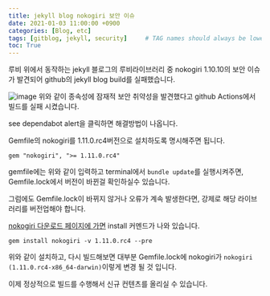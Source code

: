 ```yaml
---
title: jekyll blog nokogiri 보안 이슈
date: 2021-01-03 11:00:00 +0900
categories: [Blog, etc]
tags: [gitblog, jekyll, security]     # TAG names should always be lowercase
toc: True
---
```


루비 위에서 동작하는 jekyll 블로그의 루비라이브러리 중 nokogiri 1.10.10의 보안 이슈가 발견되어 github의 jekyll blog build를 실패했습니다.

![image](https://user-images.githubusercontent.com/19174106/103470402-49f2cb80-4db5-11eb-81a1-20521ab2764f.png)
위와 같이 종속성에 잠재적 보안 취약성을 발견했다고 github Actions에서 빌드를 실패 시켰습니다.

see dependabot alert을 클릭하면 해결방법이 나옵니다.

Gemfile의 nokogiri를 1.11.0.rc4버전으로 설치하도록 명시해주면 됩니다.

```
gem "nokogiri", ">= 1.11.0.rc4"
```

gemfile에는 위와 같이 입력하고 terminal에서 `bundle update`를 실행시켜주면, Gemfile.lock에서 버전이 바뀐걸 확인하실수 있습니다.

그럼에도 Gemfile.lock이 바뀌지 않거나 오류가 계속 발생한다면, 강제로 해당 라이브러리를 버전업해야 합니다.

[nokogiri 다운로드 페이지에 가면](https://rubygems.org/gems/nokogiri) install 커멘드가 나와 있습니다.

```
gem install nokogiri -v 1.11.0.rc4 --pre
```
위와 같이 설치하고, 다시 빌드해보면 대부분 Gemfile.lock에 nokogiri가 `nokogiri (1.11.0.rc4-x86_64-darwin)`이렇게 변경 될 것 입니다.

이제 정상적으로 빌드를 수행해서 신규 컨텐츠를 올리실 수 있습니다.

